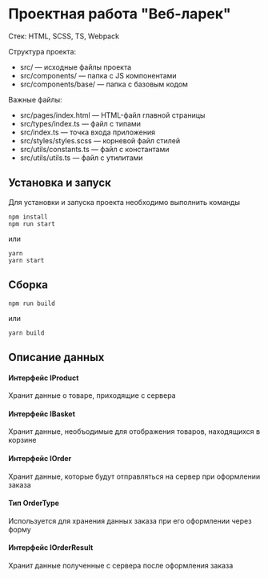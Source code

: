 # Проектная работа "Веб-ларек"

Стек: HTML, SCSS, TS, Webpack

Структура проекта:
- src/ — исходные файлы проекта
- src/components/ — папка с JS компонентами
- src/components/base/ — папка с базовым кодом

Важные файлы:
- src/pages/index.html — HTML-файл главной страницы
- src/types/index.ts — файл с типами
- src/index.ts — точка входа приложения
- src/styles/styles.scss — корневой файл стилей
- src/utils/constants.ts — файл с константами
- src/utils/utils.ts — файл с утилитами

## Установка и запуск
Для установки и запуска проекта необходимо выполнить команды

```
npm install
npm run start
```

или

```
yarn
yarn start
```
## Сборка

```
npm run build
```

или

```
yarn build
```

## Описание данных

#### Интерфейс IProduct

Хранит данные о товаре, приходящие с сервера

#### Интерфейс IBasket

Хранит данные, необъодимые для отображения товаров, находящихся в корзине

#### Интерфейс IOrder

Хранит данные, которые будут отправляться на сервер при оформлении заказа

#### Тип OrderType

Используется для хранения данных заказа при его оформлении через форму

#### Интерфейс IOrderResult

Хранит данные полученные с сервера после оформления заказа
